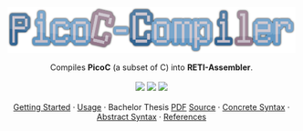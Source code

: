 <p align="center">
</p>

<div align="center">
  <a href="https://github.com/matthejue/PicoC-Compiler">
    <img src="./doc/logo.png" alt="Logo" height="80px">
  </a>
  <p align="center">
    Compiles <strong>PicoC</strong> (a subset of C) into <strong>RETI-Assembler</strong>.
    <br />
    <br />
    <a href="./LICENSE"><img src="https://img.shields.io/github/license/matthejue/PicoC-Compiler.svg"></a>
    <img src="https://img.shields.io/badge/Maintained%3F-yes-green.svg">
    <img height="20px" src="http://ForTheBadge.com/images/badges/made-with-python.svg">
    <br />
    <br />
    <a href="./doc/getting_started.md">Getting Started</a>
    ·
    <a href="./doc/help-page.txt">Usage</a>
    ·
    Bachelor Thesis <a href="https://github.com/matthejue/Bachelorarbeit_out/blob/main/Main.pdf">PDF</a> <a href="https://github.com/matthejue/Bachelorarbeit">Source</a>
    ·
    <a href="./src/concrete_syntax_picoc.lark/">Concrete Syntax</a>
    ·
    <a href="./doc/abstract_syntax.txt">Abstract Syntax</a>
    ·
    <a href="./doc/references.md">References</a>
  </p>
</div>
